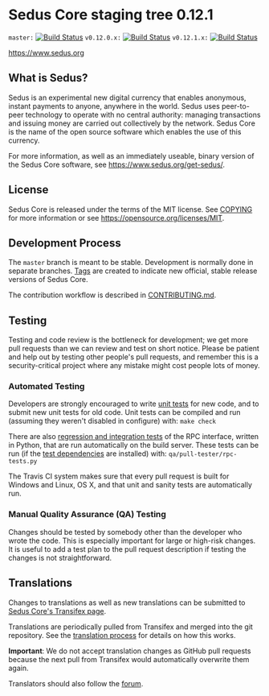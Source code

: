Sedus Core staging tree 0.12.1
===============================

`master:` [![Build Status](https://travis-ci.org/seduscoin/sedus.svg?branch=master)](https://travis-ci.org/seduscoin/sedus) `v0.12.0.x:` [![Build Status](https://travis-ci.org/seduscoin/sedus.svg?branch=v0.12.0.x)](https://travis-ci.org/seduscoin/sedus/branches) `v0.12.1.x:` [![Build Status](https://travis-ci.org/seduscoin/sedus.svg?branch=v0.12.1.x)](https://travis-ci.org/seduscoin/sedus/branches)

https://www.sedus.org


What is Sedus?
----------------

Sedus is an experimental new digital currency that enables anonymous, instant
payments to anyone, anywhere in the world. Sedus uses peer-to-peer technology
to operate with no central authority: managing transactions and issuing money
are carried out collectively by the network. Sedus Core is the name of the open
source software which enables the use of this currency.

For more information, as well as an immediately useable, binary version of
the Sedus Core software, see https://www.sedus.org/get-sedus/.


License
-------

Sedus Core is released under the terms of the MIT license. See [COPYING](COPYING) for more
information or see https://opensource.org/licenses/MIT.

Development Process
-------------------

The `master` branch is meant to be stable. Development is normally done in separate branches.
[Tags](https://github.com/seduscoin/sedus/tags) are created to indicate new official,
stable release versions of Sedus Core.

The contribution workflow is described in [CONTRIBUTING.md](CONTRIBUTING.md).

Testing
-------

Testing and code review is the bottleneck for development; we get more pull
requests than we can review and test on short notice. Please be patient and help out by testing
other people's pull requests, and remember this is a security-critical project where any mistake might cost people
lots of money.

### Automated Testing

Developers are strongly encouraged to write [unit tests](/doc/unit-tests.md) for new code, and to
submit new unit tests for old code. Unit tests can be compiled and run
(assuming they weren't disabled in configure) with: `make check`

There are also [regression and integration tests](/qa) of the RPC interface, written
in Python, that are run automatically on the build server.
These tests can be run (if the [test dependencies](/qa) are installed) with: `qa/pull-tester/rpc-tests.py`

The Travis CI system makes sure that every pull request is built for Windows
and Linux, OS X, and that unit and sanity tests are automatically run.

### Manual Quality Assurance (QA) Testing

Changes should be tested by somebody other than the developer who wrote the
code. This is especially important for large or high-risk changes. It is useful
to add a test plan to the pull request description if testing the changes is
not straightforward.

Translations
------------

Changes to translations as well as new translations can be submitted to
[Sedus Core's Transifex page](https://www.transifex.com/projects/p/sedus/).

Translations are periodically pulled from Transifex and merged into the git repository. See the
[translation process](doc/translation_process.md) for details on how this works.

**Important**: We do not accept translation changes as GitHub pull requests because the next
pull from Transifex would automatically overwrite them again.

Translators should also follow the [forum](https://www.sedus.org/forum/topic/sedus-worldwide-collaboration.88/).

